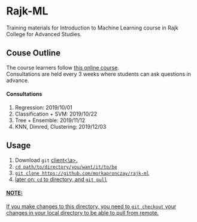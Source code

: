 # Rajk-ML

Training materials for Introduction to Machine Learning course in Rajk College for Advanced Studies.

## Couse Outline

The course learners follow <a href=https://www.udemy.com/course/machine-learning-course-with-python/> this online course</a>.<br>
Consultations are held every 3 weeks where students can ask questions in advance.

#### Consultations

1. Regression:              2019/10/01
2. Classification + SVM:    2019/10/22
3. Tree + Ensemble:         2019/11/12 
4. KNN, Dimred, Clustering: 2019/12/03 

## Usage

1. Download `git` <a href=https://git-scm.com/download/win>client<\a>.
2. `cd path/to/directory/you/want/it/to/be` 
3. `git clone https://github.com/morkapronczay/rajk-ml`
4. later on: `cd` to directory, and `git pull`
  
#### NOTE:
If you make changes to this directory, you need to `git checkout` your changes in your local directory to be able to pull from remote.
